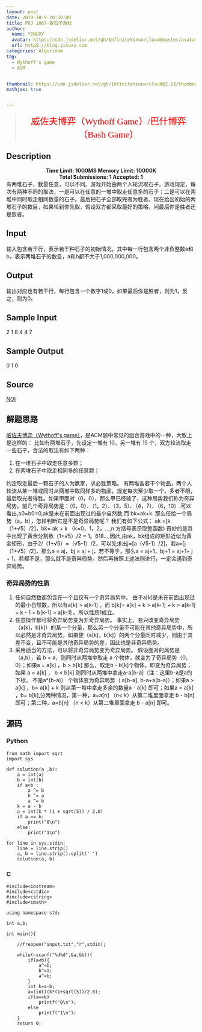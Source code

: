 ```yaml
---
layout: post
date: 2019-10-9 20:30:00
title: POJ 1067-取石子游戏
author: 
  name: YINUXY
  avatar: https://cdn.jsdelivr.net/gh/InfiniteYinux/cloud@master/avatar/avatar.png
  url: httpS://blog.yinuxy.com
categories: Algorithm
tag:
  - Wythoff's game
  - ACM


thumbnail: https://cdn.jsdelivr.net/gh/InfiniteYinux/cloud@2.13/thumbnail/algorithm.jpg
mathjax: true


---
```


> <center><font  size = "5" color = "RED"  face = "楷体">威佐夫博弈（Wythoff Game）/巴什博弈（Bash Game）</font></center>

<!-- more -->

## Description ##

<center><strong>Time Limit: 1000MS		Memory Limit: 10000K</strong></center>
<center><strong>Total Submissions: 1		Accepted: 1</strong></center>
有两堆石子，数量任意，可以不同。游戏开始由两个人轮流取石子。游戏规定，每次有两种不同的取法，一是可以在任意的一堆中取走任意多的石子；二是可以在两堆中同时取走相同数量的石子。最后把石子全部取完者为胜者。现在给出初始的两堆石子的数目，如果轮到你先取，假设双方都采取最好的策略，问最后你是胜者还是败者。




## Input ##

输入包含若干行，表示若干种石子的初始情况，其中每一行包含两个非负整数a和b，表示两堆石子的数目，a和b都不大于1,000,000,000。


## Output ##
输出对应也有若干行，每行包含一个数字1或0，如果最后你是胜者，则为1，反之，则为0。


## Sample Input ##

2 1
8 4
4 7

## Sample Output ##
0
1
0

## 	Source ##

[NOI](http://poj.org/searchproblem?field=source&key=NOI)
## 解题思路 ##

[威佐夫博弈（Wythoff's game）](https://baike.baidu.com/item/%E5%A8%81%E4%BD%90%E5%A4%AB%E5%8D%9A%E5%BC%88/19858256?fromtitle=%E5%A8%81%E4%BD%90%E5%A4%AB%E5%8D%9A%E5%A5%95&fromid=7139745&fr=aladdin)，是ACM题中常见的组合游戏中的一种，大致上是这样的：
比如有两堆石子，先设定一堆有 10，另一堆有 15 个，双方轮流取走一些石子，合法的取法有如下两种：
1. 在一堆石子中取走任意多颗；
2. 在两堆石子中取走相同多的任意颗；

约定取走最后一颗石子的人为赢家，求必胜策略。
有两堆各若干个物品，两个人轮流从某一堆或同时从两堆中取同样多的物品，规定每次至少取一个，多者不限，最后取光者得胜。如果甲面对（0，0），那么甲已经输了，这种局势我们称为奇异局势。前几个奇异局势是：（0，0）、（1，2）、（3，5）、（4，7）、（6，10）.可以看出,a0=b0=0,ak是未在前面出现过的最小自然数,而 bk=ak+k. 那么任给一个局势（a，b），怎样判断它是不是奇异局势呢？
我们有如下公式：
 ak =[k（1+√5）/2]，bk= ak + k （k=0，1，2，...,n 方括号表示取整函数)
奇妙的是其中出现了黄金分割数（1+√5）/2 = 1。618...,因此,由ak，bk组成的矩形近似为黄金矩形，由于2/（1+√5）=（√5-1）/2，可以先求出j=[a（√5-1）/2]，若a=[j（1+√5）/2]，那么a = aj，bj = aj + j，若不等于，那么a = aj+1，bj+1 = aj+1+ j + 1，若都不是，那么就不是奇异局势。然后再按照上述法则进行，一定会遇到奇异局势。
### 奇异局势的性质 ###
1. 任何自然数都包含在一个且仅有一个奇异局势中。
由于a[k]是未在前面出现过的最小自然数，所以有a[k] > a[k-1] ，而 b[k]= a[k] + k > a[k-1] + k > a[k-1] + k - 1 = b[k-1] > a[k-1] 。所以性质1成立。
2. 任意操作都可将奇异局势变为非奇异局势。
事实上，若只改变奇异局势（a[k]，b[k]）的某一个分量，那么另一个分量不可能在其他奇异局势中，所以必然是非奇异局势。如果使（a[k]，b[k]）的两个分量同时减少，则由于其差不变，且不可能是其他奇异局势的差，因此也是非奇异局势。
3. 采用适当的方法，可以将非奇异局势变为奇异局势。
假设面对的局势是（a,b），若 b = a，则同时从两堆中取走 a 个物体，就变为了奇异局势（0，0）；如果a = a[k] ，b > b[k] 那么，取走b - b[k]个物体，即变为奇异局势；如果 a = a[k] ， b < b[k] 则同时从两堆中拿走a-a[b-a]（注：这里b-a是a的下标， 不是a*(b-a)） 个物体变为奇异局势（ a[b-a], b-a+a[b-a]）；如果a > a[k] ，b= a[k] + k 则从第一堆中拿走多余的数量a - a[k] 即可；如果a < a[k] ，b= b[k],分两种情况，第一种，a=a[n] （n< k）从第二堆里面拿走 b - b[n] 即可；第二种，a=b[n] （n < k）从第二堆里面拿走 b - a[n] 即可。


## 源码 ##

### Python ###
```
from math import sqrt
import sys

def solution(a ,b):
    a = int(a)
    b = int(b)
    if a<b :
        a ^= b
        b ^= a
        a ^= b
    k = a - b
    a = int(k * (1 + sqrt(5)) / 2.0)
    if a == b:
        print("0\n")
    else:
        print("1\n")

for line in sys.stdin:
    line = line.strip()
    a, b = line.strip().split(' ')
    solution(a, b)
```

### C ###
```
#include<iostream>
#include<cstdio>
#include<cstring>
#include<cmath>
 
using namespace std;
 
int a,b;
 
int main(){
 
    //freopen("input.txt","r",stdin);
 
    while(~scanf("%d%d",&a,&b)){
        if(a<b){
            a^=b;
            b^=a;
            a^=b;
        }
        int k=a-b;
        a=(int)(k*(1+sqrt(5))/2.0);
        if(a==b)
            printf("0\n");
        else
            printf("1\n");
    }
    return 0;
```
